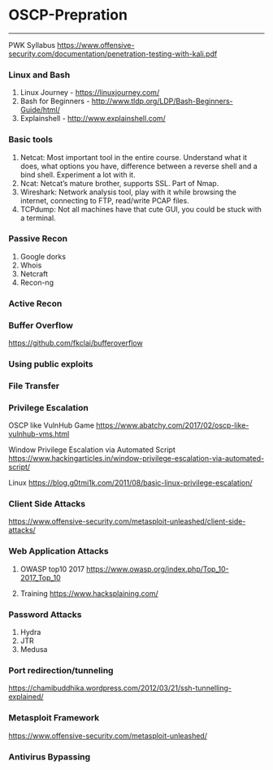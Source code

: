 # OSCP-Prepration
---------------------------
PWK Syllabus
https://www.offensive-security.com/documentation/penetration-testing-with-kali.pdf

### Linux and Bash

1. Linux Journey - https://linuxjourney.com/
2. Bash for Beginners  - http://www.tldp.org/LDP/Bash-Beginners-Guide/html/
3. Explainshell - http://www.explainshell.com/

### Basic tools
	
1. Netcat: Most important tool in the entire course. Understand what it does, what options you have, difference between a reverse shell and a bind shell. Experiment a lot with it.
2. Ncat: Netcat’s mature brother, supports SSL. Part of Nmap.
3. Wireshark: Network analysis tool, play with it while browsing the internet, connecting to FTP, read/write PCAP files.
4. TCPdump: Not all machines have that cute GUI, you could be stuck with a terminal.

### Passive Recon

1. Google dorks
2. Whois
3. Netcraft
4. Recon-ng

### Active Recon

### Buffer Overflow
https://github.com/fkclai/bufferoverflow

### Using public exploits

### File Transfer

### Privilege Escalation
OSCP like VulnHub Game 
https://www.abatchy.com/2017/02/oscp-like-vulnhub-vms.html

Window Privilege Escalation via Automated Script
https://www.hackingarticles.in/window-privilege-escalation-via-automated-script/

Linux
https://blog.g0tmi1k.com/2011/08/basic-linux-privilege-escalation/

### Client Side Attacks
https://www.offensive-security.com/metasploit-unleashed/client-side-attacks/

### Web Application Attacks
1. OWASP top10 2017
https://www.owasp.org/index.php/Top_10-2017_Top_10

2. Training
https://www.hacksplaining.com/

### Password Attacks
1. Hydra
2. JTR
3. Medusa

### Port redirection/tunneling
https://chamibuddhika.wordpress.com/2012/03/21/ssh-tunnelling-explained/

### Metasploit Framework
https://www.offensive-security.com/metasploit-unleashed/

### Antivirus Bypassing

